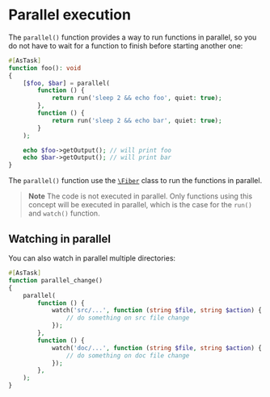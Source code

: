 # Parallel execution

The `parallel()` function provides a way to run functions in parallel,
so you do not have to wait for a function to finish before starting another one:

```php
#[AsTask]
function foo(): void
{
    [$foo, $bar] = parallel(
        function () {
            return run('sleep 2 && echo foo', quiet: true);
        },
        function () {
            return run('sleep 2 && echo bar', quiet: true);
        }
    );

    echo $foo->getOutput(); // will print foo
    echo $bar->getOutput(); // will print bar
}
```

The `parallel()` function use the [`\Fiber`](https://www.php.net/Fiber) class to
run the functions in parallel.

> **Note**
> The code is not executed in parallel. Only functions using this concept
> will be executed in parallel, which is the case for
> the `run()` and `watch()` function.

## Watching in parallel

You can also watch in parallel multiple directories:

```php
#[AsTask]
function parallel_change()
{
    parallel(
        function () {
            watch('src/...', function (string $file, string $action) {
                // do something on src file change
            });
        },
        function () {
            watch('doc/...', function (string $file, string $action) {
                // do something on doc file change
            });
        },
    );
}
